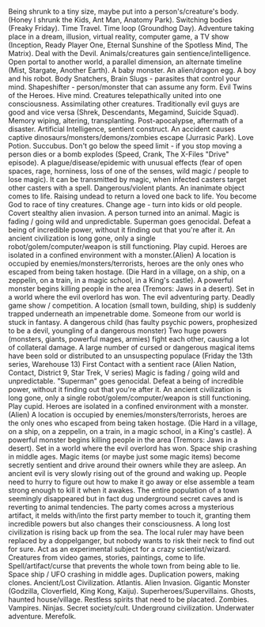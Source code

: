 Being shrunk to a tiny size, maybe put into a person's/creature's body. (Honey I shrunk the Kids, Ant Man, Anatomy Park).
Switching bodies (Freaky Friday).
Time Travel. Time loop (Groundhog Day).
Adventure taking place in a dream, illusion, virtual reality, computer game, a TV show (Inception, Ready Player One, Eternal Sunshine of the Spotless Mind, The Matrix).
Deal with the Devil.
Animals/creatures gain sentience/intelligence.
Open portal to another world, a parallel dimension, an alternate timeline (Mist, Stargate, Another Earth).
A baby monster. An alien/dragon egg. A boy and his robot.
Body Snatchers, Brain Slugs - parasites that control your mind.
Shapeshifter - person/monster that can assume any form.
Evil Twins of the Heroes.
Hive mind. Creatures telepathically united into one consciousness. Assimilating other creatures.
Traditionally evil guys are good and vice versa (Shrek, Descendants, Megamind, Suicide Squad).
Memory wiping, altering, transplanting.
Post-apocalypse, aftermath of a disaster.
Artificial Intelligence, sentient construct.
An accident causes captive dinosaurs/monsters/demons/zombies escape (Jurrasic Park).
Love Potion. Succubus.
Don't go below the speed limit - if you stop moving a person dies or a bomb explodes (Speed, Crank, The X-Files "Drive" episode).
A plague/disease/epidemic with unusual effects (fear of open spaces, rage, horniness, loss of one of the senses, wild magic / people to lose magic). It can be transmitted by magic, when infected casters target other casters with a spell.
Dangerous/violent plants.
An inanimate object comes to life.
Raising undead to return a loved one back to life.
You become God to race of tiny creatures.
Change age - turn into kids or old people.
Covert stealthy alien invasion.
A person turned into an animal.
Magic is fading / going wild and unpredictable.
Superman goes genocidal. Defeat a being of incredible power, without it finding out that you're after it.
An ancient civilization is long gone, only a single robot/golem/computer/weapon is still functioning.
Play cupid.
Heroes are isolated in a confined environment with a monster.(Alien)
A location is occupied by enemies/monsters/terrorists, heroes are the only ones who escaped from being taken hostage. (Die Hard in a village, on a ship, on a zeppelin, on a train, in a magic school, in a King's castle).
A powerful monster begins killing people in the area (Tremors: Jaws in a desert).
Set in a world where the evil overlord has won.
The evil adventuring party.
Deadly game show / competition.
A location (small town, building, ship) is suddenly trapped underneath an impenetrable dome.
Someone from our world is stuck in fantasy.
A dangerous child (has faulty psychic powers, prophesized to be a devil, youngling of a dangerous monster)
Two huge powers (monsters, giants, powerful mages, armies) fight each other, causing a lot of collateral damage.
A large number of cursed or dangerous magical items have been sold or distributed to an unsuspecting populace (Friday the 13th series, Warehouse 13)
First Contact with a sentient race (Alien Nation, Contact, District 9, Star Trek, V series)
Magic is fading / going wild and unpredictable.
"Superman" goes genocidal. Defeat a being of incredible power, without it finding out that you're after it.
An ancient civilization is long gone, only a single robot/golem/computer/weapon is still functioning.
Play cupid.
Heroes are isolated in a confined environment with a monster.(Alien)
A location is occupied by enemies/monsters/terrorists, heroes are the only ones who escaped from being taken hostage. (Die Hard in a village, on a ship, on a zeppelin, on a train, in a magic school, in a King's castle).
A powerful monster begins killing people in the area (Tremors: Jaws in a desert).
Set in a world where the evil overlord has won.
Space ship crashing in middle ages.
Magic items (or maybe just some magic items) become secretly sentient and drive around their owners while they are asleep.
An ancient evil is very slowly rising out of the ground and waking up. People need to hurry to figure out how to make it go away or else assemble a team strong enough to kill it when it awakes.
The entire population of a town seemingly disappeared but in fact dug underground secret caves and is reverting to animal tendencies.
The party comes across a mysterious artifact, it melds with/into the first party member to touch it, granting them incredible powers but also changes their consciousness.
A long lost civilization is rising back up from the sea.
The local ruler may have been replaced by a doppelganger, but nobody wants to risk their neck to find out for sure.
Act as an experimental subject for a crazy scientist/wizard.
Creatures from video games, stories, paintings, come to life.
Spell/artifact/curse that prevents the whole town from being able to lie.
Space ship / UFO crashing in middle ages.
Duplication powers, making clones. 
Ancient/Lost Civilization. Atlantis.
Alien Invasion.
Gigantic Monster (Godzilla, Cloverfield, King Kong, Kaiju).
Superheroes/Supervillains.
Ghosts, haunted house/village. Restless spirits that need to be placated.
Zombies.
Vampires.
Ninjas.
Secret society/cult.
Underground civilization.
Underwater adventure. Merefolk.
